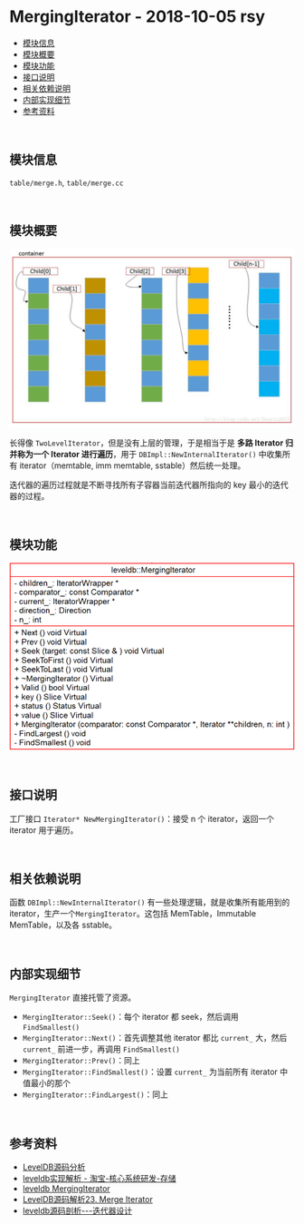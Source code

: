 # MergingIterator - 2018-10-05 rsy

- [模块信息](#module_info)
- [模块概要](#module_in_brief)
- [模块功能](#module_function)
- [接口说明](#interface_specification)
- [相关依赖说明](#dependency_specification)
- [内部实现细节](#inner_detail)
- [参考资料](#reference)


&nbsp;   
<a id="module_info"></a>
## 模块信息

`table/merge.h`, `table/merge.cc`


&nbsp;   
<a id="module_in_brief"></a>
## 模块概要

![](assets/MergingIterator_children_10_05.png)

长得像 `TwoLevelIterator`，但是没有上层的管理，于是相当于是 **多路 Iterator 归并称为一个 Iterator 进行遍历**，用于 `DBImpl::NewInternalIterator()` 中收集所有 iterator（memtable, imm memtable, sstable）然后统一处理。

迭代器的遍历过程就是不断寻找所有子容器当前迭代器所指向的 key 最小的迭代器的过程。


&nbsp;   
<a id="module_function"></a>
## 模块功能

![](assets/MergingIterator_UML_10_05.png)


&nbsp;   
<a id="interface_specification"></a>
## 接口说明

工厂接口 `Iterator* NewMergingIterator()`：接受 n 个 iterator，返回一个 iterator 用于遍历。


&nbsp;   
<a id="dependency_specification"></a>
## 相关依赖说明

函数 `DBImpl::NewInternalIterator()` 有一些处理逻辑，就是收集所有能用到的 iterator，生产一个`MergingIterator`。这包括 MemTable，Immutable MemTable，以及各 sstable。


&nbsp;   
<a id="inner_detail"></a>
## 内部实现细节

`MergingIterator` 直接托管了资源。

- `MergingIterator::Seek()`：每个 iterator 都 seek，然后调用 `FindSmallest()`
- `MergingIterator::Next()`：首先调整其他 iterator 都比 `current_` 大，然后 `current_` 前进一步，再调用 `FindSmallest()`
- `MergingIterator::Prev()`：同上
- `MergingIterator::FindSmallest()`：设置 `current_` 为当前所有 iterator 中值最小的那个
- `MergingIterator::FindLargest()`：同上


&nbsp;   
<a id="reference"></a>
## 参考资料

- [LevelDB源码分析](https://wenku.baidu.com/view/b3285278b90d6c85ec3ac687.html)
- [leveldb实现解析 - 淘宝-核心系统研发-存储](https://github.com/rsy56640/read_and_analyse_levelDB/blob/master/reference/DB%20leveldb%E5%AE%9E%E7%8E%B0%E8%A7%A3%E6%9E%90.pdf)
- [leveldb MergingIterator](https://dirtysalt.github.io/html/leveldb.html#orgb23a3d9)
- [LevelDB源码解析23. Merge Iterator](https://zhuanlan.zhihu.com/p/45661955)
- [leveldb源码剖析---迭代器设计](https://blog.csdn.net/Swartz2015/article/details/71404211)